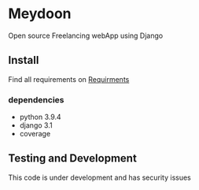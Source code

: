 # Meydoon
Open source Freelancing webApp using Django

## Install
Find all requirements on <a href="requirements.txt">Requirments</a>

### dependencies
* python 3.9.4
* django 3.1
* coverage

## Testing and Development
This code is under development and has security issues
